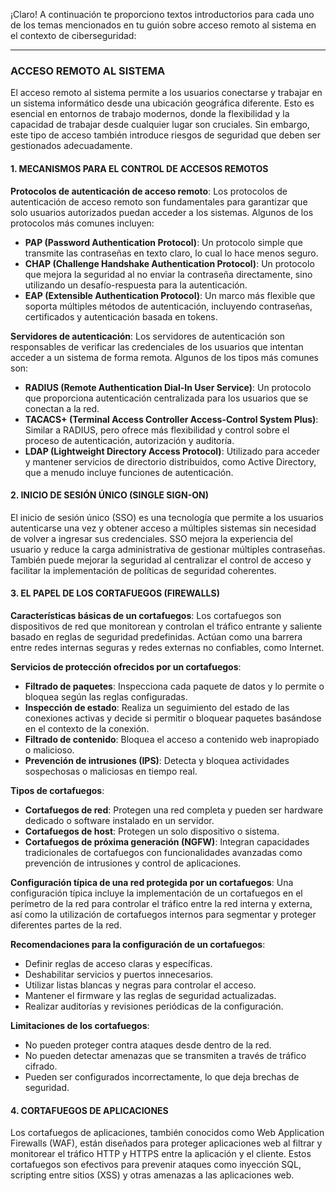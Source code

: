 ¡Claro! A continuación te proporciono textos introductorios para cada uno de los temas mencionados en tu guión sobre acceso remoto al sistema en el contexto de ciberseguridad:

---

### ACCESO REMOTO AL SISTEMA

El acceso remoto al sistema permite a los usuarios conectarse y trabajar en un sistema informático desde una ubicación geográfica diferente. Esto es esencial en entornos de trabajo modernos, donde la flexibilidad y la capacidad de trabajar desde cualquier lugar son cruciales. Sin embargo, este tipo de acceso también introduce riesgos de seguridad que deben ser gestionados adecuadamente.

#### 1. MECANISMOS PARA EL CONTROL DE ACCESOS REMOTOS

**Protocolos de autenticación de acceso remoto**:
Los protocolos de autenticación de acceso remoto son fundamentales para garantizar que solo usuarios autorizados puedan acceder a los sistemas. Algunos de los protocolos más comunes incluyen:
- **PAP (Password Authentication Protocol)**: Un protocolo simple que transmite las contraseñas en texto claro, lo cual lo hace menos seguro.
- **CHAP (Challenge Handshake Authentication Protocol)**: Un protocolo que mejora la seguridad al no enviar la contraseña directamente, sino utilizando un desafío-respuesta para la autenticación.
- **EAP (Extensible Authentication Protocol)**: Un marco más flexible que soporta múltiples métodos de autenticación, incluyendo contraseñas, certificados y autenticación basada en tokens.

**Servidores de autenticación**:
Los servidores de autenticación son responsables de verificar las credenciales de los usuarios que intentan acceder a un sistema de forma remota. Algunos de los tipos más comunes son:
- **RADIUS (Remote Authentication Dial-In User Service)**: Un protocolo que proporciona autenticación centralizada para los usuarios que se conectan a la red.
- **TACACS+ (Terminal Access Controller Access-Control System Plus)**: Similar a RADIUS, pero ofrece más flexibilidad y control sobre el proceso de autenticación, autorización y auditoría.
- **LDAP (Lightweight Directory Access Protocol)**: Utilizado para acceder y mantener servicios de directorio distribuidos, como Active Directory, que a menudo incluye funciones de autenticación.

#### 2. INICIO DE SESIÓN ÚNICO (SINGLE SIGN-ON)

El inicio de sesión único (SSO) es una tecnología que permite a los usuarios autenticarse una vez y obtener acceso a múltiples sistemas sin necesidad de volver a ingresar sus credenciales. SSO mejora la experiencia del usuario y reduce la carga administrativa de gestionar múltiples contraseñas. También puede mejorar la seguridad al centralizar el control de acceso y facilitar la implementación de políticas de seguridad coherentes.

#### 3. EL PAPEL DE LOS CORTAFUEGOS (FIREWALLS)

**Características básicas de un cortafuegos**:
Los cortafuegos son dispositivos de red que monitorean y controlan el tráfico entrante y saliente basado en reglas de seguridad predefinidas. Actúan como una barrera entre redes internas seguras y redes externas no confiables, como Internet.

**Servicios de protección ofrecidos por un cortafuegos**:
- **Filtrado de paquetes**: Inspecciona cada paquete de datos y lo permite o bloquea según las reglas configuradas.
- **Inspección de estado**: Realiza un seguimiento del estado de las conexiones activas y decide si permitir o bloquear paquetes basándose en el contexto de la conexión.
- **Filtrado de contenido**: Bloquea el acceso a contenido web inapropiado o malicioso.
- **Prevención de intrusiones (IPS)**: Detecta y bloquea actividades sospechosas o maliciosas en tiempo real.

**Tipos de cortafuegos**:
- **Cortafuegos de red**: Protegen una red completa y pueden ser hardware dedicado o software instalado en un servidor.
- **Cortafuegos de host**: Protegen un solo dispositivo o sistema.
- **Cortafuegos de próxima generación (NGFW)**: Integran capacidades tradicionales de cortafuegos con funcionalidades avanzadas como prevención de intrusiones y control de aplicaciones.

**Configuración típica de una red protegida por un cortafuegos**:
Una configuración típica incluye la implementación de un cortafuegos en el perímetro de la red para controlar el tráfico entre la red interna y externa, así como la utilización de cortafuegos internos para segmentar y proteger diferentes partes de la red.

**Recomendaciones para la configuración de un cortafuegos**:
- Definir reglas de acceso claras y específicas.
- Deshabilitar servicios y puertos innecesarios.
- Utilizar listas blancas y negras para controlar el acceso.
- Mantener el firmware y las reglas de seguridad actualizadas.
- Realizar auditorías y revisiones periódicas de la configuración.

**Limitaciones de los cortafuegos**:
- No pueden proteger contra ataques desde dentro de la red.
- No pueden detectar amenazas que se transmiten a través de tráfico cifrado.
- Pueden ser configurados incorrectamente, lo que deja brechas de seguridad.

#### 4. CORTAFUEGOS DE APLICACIONES

Los cortafuegos de aplicaciones, también conocidos como Web Application Firewalls (WAF), están diseñados para proteger aplicaciones web al filtrar y monitorear el tráfico HTTP y HTTPS entre la aplicación y el cliente. Estos cortafuegos son efectivos para prevenir ataques como inyección SQL, scripting entre sitios (XSS) y otras amenazas a las aplicaciones web.
